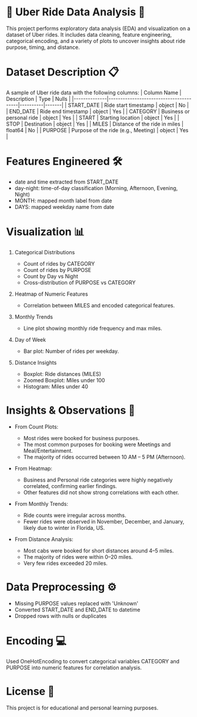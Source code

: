 # :car: Uber Ride Data Analysis 🚙
This project performs exploratory data analysis (EDA) and visualization on a dataset of Uber rides. It includes data cleaning, feature engineering, categorical encoding, and a variety of plots to uncover insights about ride purpose, timing, and distance.

# Dataset Description 📋
A sample of Uber ride data with the following columns:
| Column Name  | Description                           | Type     | Nulls |
|--------------|----------------------------------------|----------|-------|
| START_DATE   | Ride start timestamp                  | object   | No    |
| END_DATE     | Ride end timestamp                    | object   | Yes   |
| CATEGORY     | Business or personal ride             | object   | Yes   |
| START        | Starting location                     | object   | Yes   |
| STOP         | Destination                           | object   | Yes   |
| MILES        | Distance of the ride in miles         | float64  | No    |
| PURPOSE      | Purpose of the ride (e.g., Meeting)   | object   | Yes   |

# Features Engineered :hammer_and_wrench:
- date and time extracted from START_DATE
- day-night: time-of-day classification (Morning, Afternoon, Evening, Night)
- MONTH: mapped month label from date
- DAYS: mapped weekday name from date

# Visualization :bar_chart:
1. Categorical Distributions
    * Count of rides by CATEGORY
    * Count of rides by PURPOSE
    * Count by Day vs Night
    * Cross-distribution of PURPOSE vs CATEGORY
      
2. Heatmap of Numeric Features
    - Correlation between MILES and encoded categorical features.

3. Monthly Trends
    - Line plot showing monthly ride frequency and max miles.

4. Day of Week
    - Bar plot: Number of rides per weekday.

5. Distance Insights
    - Boxplot: Ride distances (MILES)
    - Zoomed Boxplot: Miles under 100
    - Histogram: Miles under 40
  
# Insights & Observations 👀

- From Count Plots:
    - Most rides were booked for business purposes.
    - The most common purposes for booking were Meetings and Meal/Entertainment.
    - The majority of rides occurred between 10 AM – 5 PM (Afternoon).

- From Heatmap:
    - Business and Personal ride categories were highly negatively correlated, confirming earlier findings.
    - Other features did not show strong correlations with each other.

- From Monthly Trends:
    - Ride counts were irregular across months.
    - Fewer rides were observed in November, December, and January, likely due to winter in Florida, US.

- From Distance Analysis:
    - Most cabs were booked for short distances around 4–5 miles.
    - The majority of rides were within 0–20 miles.
    - Very few rides exceeded 20 miles.

# Data Preprocessing ⚙️
- Missing PURPOSE values replaced with 'Unknown'
- Converted START_DATE and END_DATE to datetime
- Dropped rows with nulls or duplicates

# Encoding 💻
Used OneHotEncoding to convert categorical variables CATEGORY and PURPOSE into numeric features for correlation analysis.

# License 📃
This project is for educational and personal learning purposes.
